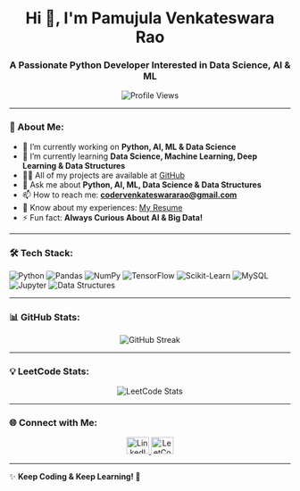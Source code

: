 <h1 align="center">Hi 👋, I'm Pamujula Venkateswara Rao</h1>
<h3 align="center">A Passionate Python Developer Interested in Data Science, AI & ML</h3>

<p align="center">
  <img src="https://komarev.com/ghpvc/?username=coder-venky&label=Profile%20views&color=0e75b6&style=flat" alt="Profile Views" />
</p>

---

### 🚀 About Me:
- 🔭 I’m currently working on **Python, AI, ML & Data Science**
- 🌱 I’m currently learning **Data Science, Machine Learning, Deep Learning & Data Structures**
- 👨‍💻 All of my projects are available at [GitHub](https://github.com/coder-Venky)
- 💬 Ask me about **Python, AI, ML, Data Science & Data Structures**
- 📫 How to reach me: **codervenkateswararao@gmail.com**
- 📄 Know about my experiences: [My Resume](https://drive.google.com/file/d/1-BrP9ncMd-e9YfXTqjp4KMQqkWbONwJ1/view?usp=sharing)
- ⚡ Fun fact: **Always Curious About AI & Big Data!**

---

### 🛠️ Tech Stack:
![Python](https://img.shields.io/badge/Python-3776AB?style=for-the-badge&logo=python&logoColor=white)
![Pandas](https://img.shields.io/badge/Pandas-150458?style=for-the-badge&logo=pandas&logoColor=white)
![NumPy](https://img.shields.io/badge/NumPy-013243?style=for-the-badge&logo=numpy&logoColor=white)
![TensorFlow](https://img.shields.io/badge/TensorFlow-FF6F00?style=for-the-badge&logo=tensorflow&logoColor=white)
![Scikit-Learn](https://img.shields.io/badge/Scikit--Learn-F7931E?style=for-the-badge&logo=scikit-learn&logoColor=white)
![MySQL](https://img.shields.io/badge/MySQL-4479A1?style=for-the-badge&logo=mysql&logoColor=white)
![Jupyter](https://img.shields.io/badge/Jupyter-F37626?style=for-the-badge&logo=jupyter&logoColor=white)
![Data Structures](https://img.shields.io/badge/Data%20Structures-0078D6?style=for-the-badge&logo=data&logoColor=white)

---

### 📊 GitHub Stats:
<p align="center">
  <img src="https://github-readme-streak-stats.herokuapp.com/?user=coder-venky&theme=tokyonight" alt="GitHub Streak"/>
</p>

---

### 💡 LeetCode Stats:
<p align="center">
  <img src="https://leetcard.jacoblin.cool/mr_lonelyguy?theme=dark&font=Montserrat&ext=heatmap" alt="LeetCode Stats" />
</p>

---

### 🌐 Connect with Me:
<p align="center">
  <a href="https://www.linkedin.com/in/venkateswara-rao-750a69255/" target="_blank">
    <img src="https://raw.githubusercontent.com/rahuldkjain/github-profile-readme-generator/master/src/images/icons/Social/linked-in-alt.svg" alt="LinkedIn" height="30" width="40"/>
  </a>
  <a href="https://www.leetcode.com/mr_lonelyguy" target="_blank">
    <img src="https://raw.githubusercontent.com/rahuldkjain/github-profile-readme-generator/master/src/images/icons/Social/leet-code.svg" alt="LeetCode" height="30" width="40"/>
  </a>
</p>

---

✨ **Keep Coding & Keep Learning! 🚀**
